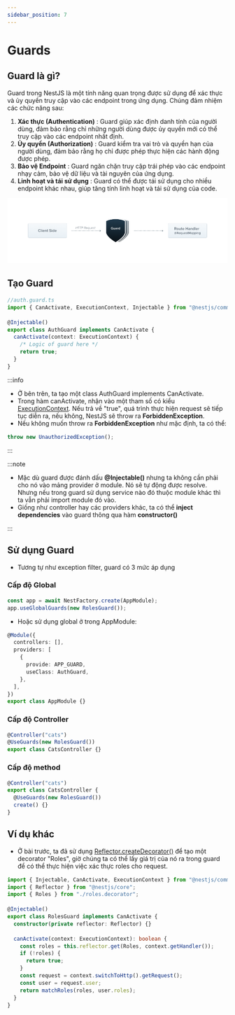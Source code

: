 ```yaml
---
sidebar_position: 7
---
```


# Guards

## Guard là gì?

Guard trong NestJS là một tính năng quan trọng được sử dụng để xác thực và ủy quyền truy cập vào các endpoint trong ứng dụng. Chúng đảm nhiệm các chức năng sau:

1. **Xác thực (Authentication)** : Guard giúp xác định danh tính của người dùng, đảm bảo rằng chỉ những người dùng được ủy quyền mới có thể truy cập vào các endpoint nhất định.
2. **Ủy quyền (Authorization)** : Guard kiểm tra vai trò và quyền hạn của người dùng, đảm bảo rằng họ chỉ được phép thực hiện các hành động được phép.
3. **Bảo vệ Endpoint** : Guard ngăn chặn truy cập trái phép vào các endpoint nhạy cảm, bảo vệ dữ liệu và tài nguyên của ứng dụng.
4. **Linh hoạt và tái sử dụng** : Guard có thể được tái sử dụng cho nhiều endpoint khác nhau, giúp tăng tính linh hoạt và tái sử dụng của code.

![1718117311327](image/guards/1718117311327.png)

## Tạo Guard

```ts
//auth.guard.ts
import { CanActivate, ExecutionContext, Injectable } from "@nestjs/common";

@Injectable()
export class AuthGuard implements CanActivate {
  canActivate(context: ExecutionContext) {
    /* Logic of guard here */
    return true;
  }
}
```

:::info

- Ở bên trên, ta tạo một class AuthGuard implements CanActivate.
- Trong hàm canActivate, nhận vào một tham số có kiểu [ExecutionContext](./execution-context#executioncontext-class). Nếu trả về "true", quá trình thực hiện request sẽ tiếp tục diễn ra, nếu không, NestJS sẽ throw ra **ForbiddenException**.
- Nếu không muốn throw ra **ForbiddenException** như mặc định, ta có thể:

```ts
throw new UnauthorizedException();
```

:::

:::note

- Mặc dù guard được đánh dấu **@Injectable()** nhưng ta không cần phải cho nó vào mảng provider ở module. Nó sẽ tự động được resolve. Nhưng nếu trong guard sử dụng service nào đó thuộc module khác thì ta vẫn phải import module đó vào.
- Giống như controller hay các providers khác, ta có thể **inject dependencies** vào guard thông qua hàm **constructor()**

:::

## Sử dụng Guard

- Tương tự như exception filter, guard có 3 mức áp dụng

### Cấp độ Global

```ts
const app = await NestFactory.create(AppModule);
app.useGlobalGuards(new RolesGuard());
```

- Hoặc sử dụng global ở trong AppModule:

```ts
@Module({
  controllers: [],
  providers: [
    {
      provide: APP_GUARD,
      useClass: AuthGuard,
    },
  ],
})
export class AppModule {}
```

### Cấp độ Controller

```ts
@Controller("cats")
@UseGuards(new RolesGuard())
export class CatsController {}
```

### Cấp độ method

```ts
@Controller("cats")
export class CatsController {
  @UseGuards(new RolesGuard())
  create() {}
}
```

## Ví dụ khác

- Ở bài trước, ta đã sử dụng [Reflector.createDecorator()](./execution-context#reflectorcreatedecorator) để tạo một decorator "Roles", giờ chúng ta có thể lấy giá trị của nó ra trong guard để có thể thực hiện việc xác thực roles cho request.

```ts
import { Injectable, CanActivate, ExecutionContext } from "@nestjs/common";
import { Reflector } from "@nestjs/core";
import { Roles } from "./roles.decorator";

@Injectable()
export class RolesGuard implements CanActivate {
  constructor(private reflector: Reflector) {}

  canActivate(context: ExecutionContext): boolean {
    const roles = this.reflector.get(Roles, context.getHandler());
    if (!roles) {
      return true;
    }
    const request = context.switchToHttp().getRequest();
    const user = request.user;
    return matchRoles(roles, user.roles);
  }
}
```
